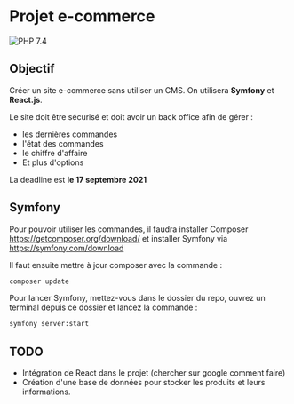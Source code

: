 # Projet e-commerce

![PHP 7.4](https://img.shields.io/badge/PHP-7.4-orange?style=for-the-badge&logo=appveyor)

## Objectif

Créer un site e-commerce sans utiliser un CMS. On utilisera **Symfony** et **React.js**.

Le site doit être sécurisé et doit avoir un back office afin de gérer :

- les dernières commandes
- l'état des commandes
- le chiffre d'affaire
- Et plus d'options

La deadline est **le 17 septembre 2021**

## Symfony

Pour pouvoir utiliser les commandes, il faudra installer Composer <https://getcomposer.org/download/> et installer Symfony via <https://symfony.com/download>

Il faut ensuite mettre à jour composer avec la commande :

```bash
composer update
```

Pour lancer Symfony, mettez-vous dans le dossier du repo, ouvrez un terminal depuis ce dossier et lancez la commande :

```bash
symfony server:start
```

## TODO

- Intégration de React dans le projet (chercher sur google comment faire)
- Création d'une base de données pour stocker les produits et leurs informations.
